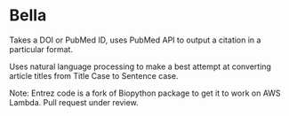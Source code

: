 # Bella

Takes a DOI or PubMed ID, uses PubMed API to output a citation in a particular format.

Uses natural language processing to make a best attempt at converting article titles from Title Case to Sentence case.

Note: Entrez code is a fork of Biopython package to get it to work on AWS Lambda. Pull request under review.